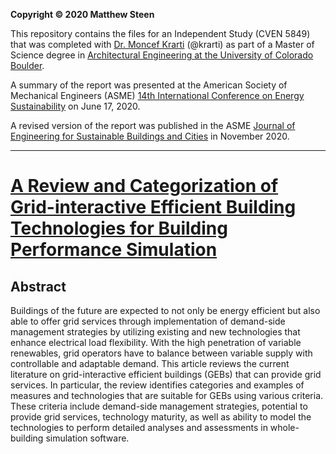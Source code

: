 __Copyright &#169; 2020 Matthew Steen__

This repository contains the files for an Independent Study (CVEN 5849) that was completed with [Dr. Moncef Krarti](https://www.colorado.edu/ceae/moncef-krarti) (@krarti) as part of a Master of Science degree in [Architectural Engineering at the University of Colorado Boulder](https://www.colorado.edu/academics/programs/architectural-engineering).

A summary of the report was presented at the American Society of Mechanical Engineers (ASME) [14th International Conference on Energy Sustainability](https://event.asme.org/ES/) on June 17, 2020.

A revised version of the report was published in the ASME [Journal of Engineering for Sustainable Buildings and Cities](https://doi.org/10.1115/1.4048975) in November 2020.

---

# [A Review and Categorization of Grid-interactive Efficient Building Technologies for Building Performance Simulation](https://github.com/MatthewSteen/MS-CVEN-5849-Independent-Study/blob/develop/md/independent_study.md)

## Abstract

Buildings of the future are expected to not only be energy efficient but also able to offer grid services through implementation of demand-side management strategies by utilizing existing and new technologies that enhance electrical load flexibility. With the high penetration of variable renewables, grid operators have to balance between variable supply with controllable and adaptable demand. This article reviews the current literature on grid-interactive efficient buildings (GEBs) that can provide grid services. In particular, the review identifies categories and examples of measures and technologies that are suitable for GEBs using various criteria. These criteria include demand-side management strategies, potential to provide grid services, technology maturity, as well as ability to model the technologies to perform detailed analyses and assessments in whole-building simulation software.